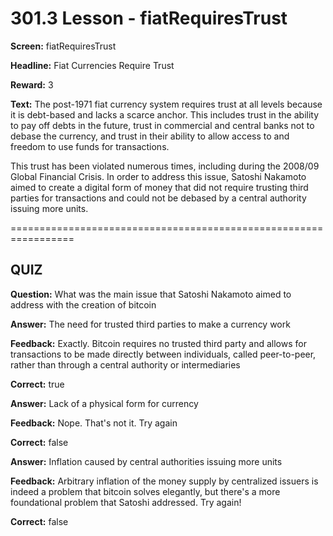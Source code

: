 # 301.3 Lesson - fiatRequiresTrust

**Screen:** fiatRequiresTrust

**Headline:** Fiat Currencies Require Trust

**Reward:** 3

**Text:** The post-1971 fiat currency system requires trust at all levels because it is debt-based and lacks a scarce anchor. This includes trust in the ability to pay off debts in the future, trust in commercial and central banks not to debase the currency, and trust in their ability to allow access to and freedom to use funds for transactions.

This trust has been violated numerous times, including during the 2008/09 Global Financial Crisis. In order to address this issue, Satoshi Nakamoto aimed to create a digital form of money that did not require trusting third parties for transactions and could not be debased by a central authority issuing more units.


=================================================================

## QUIZ

**Question:** What was the main issue that Satoshi Nakamoto aimed to address with the creation of bitcoin


**Answer:** The need for trusted third parties to make a currency work

**Feedback:** Exactly. Bitcoin requires no trusted third party and allows for transactions to be made directly between individuals, called peer-to-peer, rather than through a central authority or intermediaries

**Correct:** true

**Answer:** Lack of a physical form for currency

**Feedback:** Nope. That&#x27;s not it. Try again

**Correct:** false

**Answer:** Inflation caused by central authorities issuing more units

**Feedback:** Arbitrary inflation of the money supply by centralized issuers is indeed a problem that bitcoin solves elegantly, but there&#x27;s a more foundational problem that Satoshi addressed. Try again!

**Correct:** false


<figure><img src="../.gitbook/assets/301-03.png" alt=""><figcaption></figcaption></figure>

